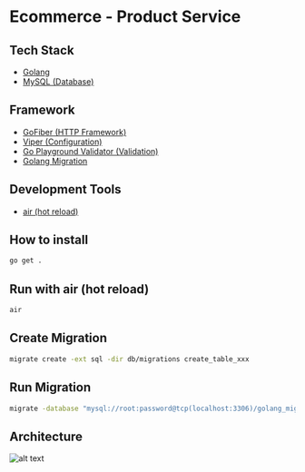 # Ecommerce - Product Service

## Tech Stack
- [Golang](https://github.com/golang/go)
- [MySQL (Database)](https://github.com/mysql/mysql-server)

## Framework
- [GoFiber (HTTP Framework)](https://github.com/gofiber/fiber)
- [Viper (Configuration)](https://github.com/spf13/viper)
- [Go Playground Validator (Validation)](https://github.com/go-playground/validator)
- [Golang Migration](https://github.com/golang-migrate/migrate)

## Development Tools
- [air (hot reload)](https://github.com/cosmtrek/air)

## How to install
```bash
go get .
```

## Run with air (hot reload)
```bash
air
```

## Create Migration
```bash
migrate create -ext sql -dir db/migrations create_table_xxx
```

## Run Migration
```bash
migrate -database "mysql://root:password@tcp(localhost:3306)/golang_migration?charset=utf8mb4&parseTime=True&loc=Local" -path db/migrations up
```

## Architecture
![alt text](https://raw.githubusercontent.com/prioarief/ecommerce-product-service/120f16f8333800c067d5aa23797c566eaca2e0b4/diagram.svg)



